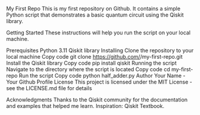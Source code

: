 My First Repo
This is my first repository on Github. It contains a simple Python script that demonstrates a basic quantum circuit using the Qiskit library.

Getting Started
These instructions will help you run the script on your local machine.

Prerequisites
Python 3.11
Qiskit library
Installing
Clone the repository to your local machine
Copy code
git clone https://github.com/<your-username>/my-first-repo.git
Install the Qiskit library
Copy code
pip install qiskit
Running the script
Navigate to the directory where the script is located
Copy code
cd my-first-repo
Run the script
Copy code
python half_adder.py
Author
Your Name - Your Github Profile
License
This project is licensed under the MIT License - see the LICENSE.md file for details

Acknowledgments
Thanks to the Qiskit community for the documentation and examples that helped me learn.
Inspiration: Qiskit Textbook.
